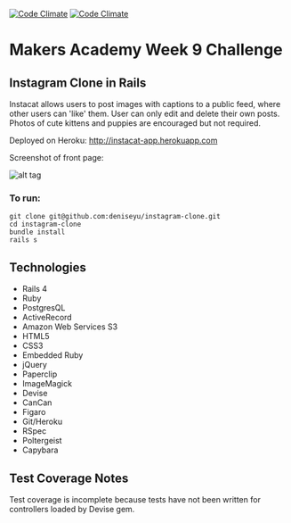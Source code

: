 [![Code Climate](https://codeclimate.com/github/deniseyu/instagram-clone/badges/gpa.svg)](https://codeclimate.com/github/deniseyu/instagram-clone)  [![Code Climate](https://codeclimate.com/github/deniseyu/instagram-clone/badges/gpa.svg)](https://codeclimate.com/github/deniseyu/instagram-clone)

# Makers Academy Week 9 Challenge

## Instagram Clone in Rails

Instacat allows users to post images with captions to a public feed, where other users can 'like' them. User can only edit and delete their own posts. Photos of cute kittens and puppies are encouraged but not required.

Deployed on Heroku: http://instacat-app.herokuapp.com 

Screenshot of front page:

![alt tag](https://raw.github.com/deniseyu/instagram-clone/master/public/images/screenshot.png)

### To run: 

```
git clone git@github.com:deniseyu/instagram-clone.git
cd instagram-clone
bundle install
rails s
```

## Technologies

* Rails 4
* Ruby
* PostgresQL
* ActiveRecord
* Amazon Web Services S3
* HTML5
* CSS3
* Embedded Ruby
* jQuery
* Paperclip
* ImageMagick
* Devise
* CanCan
* Figaro
* Git/Heroku
* RSpec
* Poltergeist
* Capybara

## Test Coverage Notes

Test coverage is incomplete because tests have not been written for controllers loaded by Devise gem.

